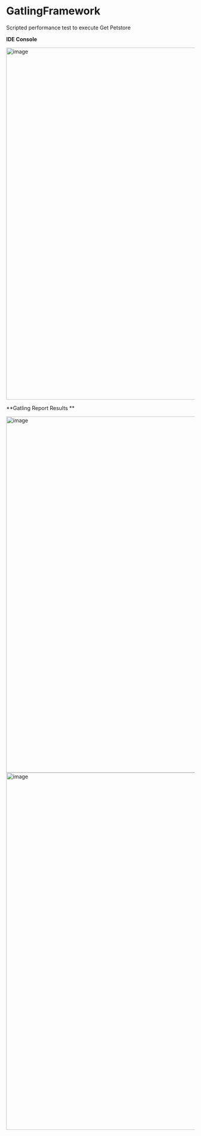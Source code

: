 # GatlingFramework
Scripted performance test to execute Get Petstore


**IDE Console**

<img width="941" alt="image" src="https://github.com/santhoshilaxmi/GatlingFramework/assets/38223932/6a1b2ffa-868b-46c7-85b7-952cf0c5d397">

**Gatling Report Results **

<img width="952" alt="image" src="https://github.com/santhoshilaxmi/GatlingFramework/assets/38223932/2161b718-54e7-4d97-b3e7-a490d88ba68a">

<img width="955" alt="image" src="https://github.com/santhoshilaxmi/GatlingFramework/assets/38223932/327d4de1-9d66-4cb8-8c2a-cecf8d08c63c">




